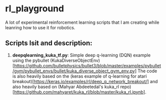 # rl_playground

A lot of experimental reinforcement learning scripts that I am creating while leanring how to use it for robotics.


## Scripts lsit and description:

1. **deepqlearning_kuka_tf.py**: Simple deep q-learning (DQN) example using the pybullet (KukaDiverseObjectEnv)[https://github.com/bulletphysics/bullet3/blob/master/examples/pybullet/gym/pybullet_envs/bullet/kuka_diverse_object_gym_env.py]
The code is also heavily based on the (keras example of q-learning for atari breakout)[https://keras.io/examples/rl/deep_q_network_breakout/] and also heavily based on (Mahyar Abdeetedal's kuka_rl repo)[https://github.com/mahyaret/kuka_rl/blob/master/kuka_rl.ipynb].

